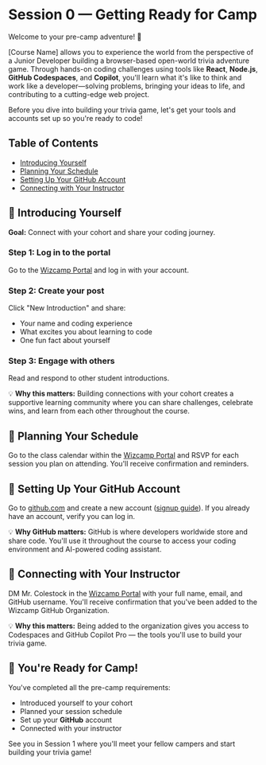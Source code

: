 # Session 0 — Getting Ready for Camp

Welcome to your pre-camp adventure! 🎒

[Course Name] allows you to experience the world from the perspective of a Junior Developer building a browser-based open-world trivia adventure game. Through hands-on coding challenges using tools like **React**, **Node.js**, **GitHub Codespaces**, and **Copilot**, you'll learn what it's like to think and work like a developer—solving problems, bringing your ideas to life, and contributing to a cutting-edge web project.

Before you dive into building your trivia game, let's get your tools and accounts set up so you're ready to code!

## Table of Contents

- [Introducing Yourself](#introducing-yourself)
- [Planning Your Schedule](#planning-your-schedule)
- [Setting Up Your GitHub Account](#setting-up-your-github-account)
- [Connecting with Your Instructor](#connecting-with-your-instructor)

<a id="introducing-yourself"></a>

## 👋 Introducing Yourself

**Goal:** Connect with your cohort and share your coding journey.

### Step 1: Log in to the portal

Go to the [Wizcamp Portal](https://portal.wizcamp.com) and log in with your account.

### Step 2: Create your post

Click "New Introduction" and share:

- Your name and coding experience
- What excites you about learning to code
- One fun fact about yourself

### Step 3: Engage with others

Read and respond to other student introductions.

💡 **Why this matters:** Building connections with your cohort creates a supportive learning community where you can share challenges, celebrate wins, and learn from each other throughout the course.

<a id="planning-your-schedule"></a>

## 📅 Planning Your Schedule

Go to the class calendar within the [Wizcamp Portal](https://portal.wizcamp.com) and RSVP for each session you plan on attending. You'll receive confirmation and reminders.

<a id="setting-up-your-github-account"></a>

## 🐙 Setting Up Your GitHub Account

Go to [github.com](https://github.com) and create a new account ([signup guide](https://docs.github.com/en/get-started/start-your-journey/creating-an-account-on-github#signing-up-for-a-new-personal-account)). If you already have an account, verify you can log in.

💡 **Why GitHub matters:** GitHub is where developers worldwide store and share code. You'll use it throughout the course to access your coding environment and AI-powered coding assistant.

<a id="connecting-with-your-instructor"></a>

## 📨 Connecting with Your Instructor

DM Mr. Colestock in the [Wizcamp Portal](https://portal.wizcamp.com) with your full name, email, and GitHub username. You'll receive confirmation that you've been added to the Wizcamp GitHub Organization.

💡 **Why this matters:** Being added to the organization gives you access to Codespaces and GitHub Copilot Pro — the tools you'll use to build your trivia game.

## 🎉 You're Ready for Camp!

You've completed all the pre-camp requirements:

- Introduced yourself to your cohort
- Planned your session schedule  
- Set up your **GitHub** account
- Connected with your instructor

See you in Session 1 where you'll meet your fellow campers and start building your trivia game!
